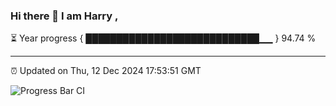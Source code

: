 ### Hi there 👋 I am Harry , 

⏳ Year progress { ████████████████████████████▁▁ } 94.74 %

---

⏰ Updated on Thu, 12 Dec 2024 17:53:51 GMT

![Progress Bar CI](https://github.com/duykhang68/duykhang68/workflows/Progress%20Bar%20CI/badge.svg)
